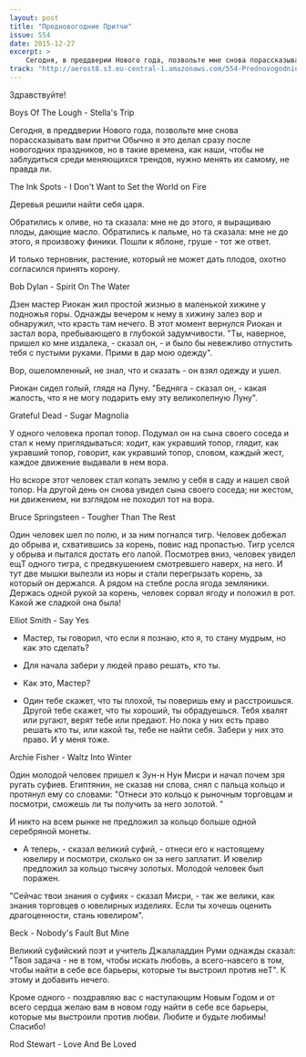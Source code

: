 ```yaml
---
layout: post
title: "Предновогодние Притчи"
issue: 554
date: 2015-12-27
excerpt: >
    Сегодня, в преддверии Нового года, позвольте мне снова порассказывать вам притчи Обычно я это делал сразу после новогодних праздников, но в такие времена, как наши, чтобы не заблудиться среди меняющихся трендов, нужно менять их самому, не правда ли.
track: "http://aerost8.s3.eu-central-1.amazonaws.com/554-Prednovogodnie Pritchi.mp3"
---
```


Здравствуйте!

Boys Of The Lough - Stella's Trip

Сегодня, в преддверии Нового года, позвольте мне снова порассказывать вам притчи Обычно я это делал сразу после новогодних праздников, но в такие времена, как наши, чтобы не заблудиться среди меняющихся трендов, нужно менять их самому, не правда ли.

The Ink Spots - I Don't Want to Set the World on Fire

Деревья решили найти себя царя.

Обратились к оливе, но та сказала: мне не до этого, я выращиваю плоды, дающие масло. Обратились к пальме, но та сказала: мне не до этого, я произвожу финики. Пошли к яблоне, груше - тот же ответ.

И только терновник, растение, который не может дать плодов, охотно согласился принять корону.

Bob Dylan - Spirit On The Water

Дзен мастер Риокан жил простой жизнью в маленькой хижине у подножья горы. Однажды вечером к нему в хижину залез вор и обнаружил, что красть там нечего. В этот момент вернулся Риокан и застал вора, пребывающего в глубокой задумчивости. "Ты, наверное, пришел ко мне издалека, - сказал он, - и было бы невежливо отпустить тебя с пустыми руками. Прими в дар мою одежду".

Вор, ошеломленный, не знал, что и сказать - он взял одежду и ушел.

Риокан сидел голый, глядя на Луну. "Бедняга - сказал он, - какая жалость, что я не могу подарить ему эту великолепную Луну".

Grateful Dead - Sugar Magnolia

У одного человека пропал топор. Подумал он на сына своего соседа и стал к нему приглядываться: ходит, как укравший топор, глядит, как укравший топор, говорит, как укравший топор, словом, каждый жест, каждое движение выдавали в нем вора.

Но вскоре этот человек стал копать землю у себя в саду и нашел свой топор. Нa другой день он снова увидел сына своего соседа; ни жестом, ни движением, ни взглядом не походил тот на вора.

Bruce Springsteen - Tougher Than The Rest

Oдин человек шел по полю, и за ним погнался тигр. Человек добежал до обрыва и, схватившись за корень, повис над пропастью. Тигр уселся у обрыва и пытался достать его лапой. Посмотрев вниз, человек увидел ещT одного тигра, с предвкушением смотревшего наверх, на него. И тут две мышки вылезли из норы и стали перегрызать корень, за который он держался. А рядом на стебле росла ягода земляники. Держась одной рукой за корень, человек сорвал ягоду и положил в рот. Какой же сладкой она была!

Elliot Smith - Say Yes

- Мастер, ты говорил, что если я познаю, кто я, то стану мудрым, но как это сделать?

- Для начала забери у людей право решать, кто ты.

- Как это, Мастер?

- Один тебе скажет, что ты плохой, ты поверишь ему и расстроишься. Другой тебе скажет, что ты хороший, ты обрадуешься. Тебя хвалят или ругают, верят тебе или предают. Но пока у них есть право решать кто ты, или какой ты, тебе не найти себя. Забери у них это право. И у меня тоже.

Archie Fisher - Waltz Into Winter

Один молодой человек пришел к Зун-н Нун Мисри и начал почем зря ругать суфиев. Египтянин, не сказав ни слова, снял с пальца кольцо и протянул ему со словами: "Отнеси это кольцо к рыночным торговцам и посмотри, сможешь ли ты получить за него золотой. "

И никто на всем рынке не предложил за кольцо больше одной серебряной монеты.

- А теперь, - сказал великий суфий, - отнеси его к настоящему ювелиру и посмотри, сколько он за него заплатит. И ювелир предложил за кольцо тысячу золотых. Молодой человек был поражен.

"Сейчас твои знания о суфиях - сказал Мисри, - так же велики, как знания торговцев о ювелирных изделиях. Если ты хочешь оценить драгоценности, стань ювелиром".

Beck - Nobody's Fault But Mine

Великий суфийский поэт и учитель Джалаладдин Руми однажды сказал: "Твоя задача - не в том, чтобы искать любовь, а всего-навсего в том, чтобы найти в себе все барьеры, которые ты выстроил против неT". К этому и добавить нечего.

Кроме одного - поздравляю вас с наступающим Новым Годом и от всего сердца желаю вам в новом году найти в себе все барьеры, которые мы выстроили против любви. Любите и будьте любимы! Спасибо!

Rod Stewart - Love And Be Loved
